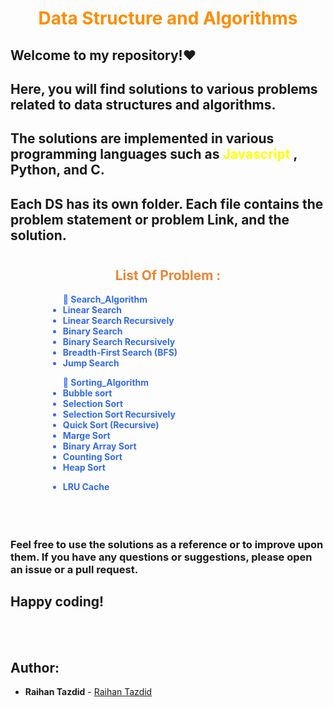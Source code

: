 <h1 style="color: darkorange; font-weight: bold; text-align: center">Data Structure and Algorithms </h1>

## Welcome to my repository!❤️

## Here, you will find solutions to various problems related to data structures and algorithms.

## The solutions are implemented in various programming languages such as <span style="color: yellow"> Javascript </span>, Python, and C.

## Each DS has its own folder. Each file contains the problem statement or problem Link, and the solution.

#

<h2 style="font-weight: bold; text-align: center; color: #eb8634">List Of Problem :</h2>

 <div style="color: #346beb; font-weight: bold; margin-left: 60px; padding-bottom: 20px">
    <!-- <ul style="padding: 10px"> 
        <li> LRU Cache </li>
    </ul> -->
    <ul> 📁 Search_Algorithm 
        <li> Linear Search </li>
        <li> Linear Search Recursively </li>
        <li> Binary Search</li>
        <li> Binary Search Recursively </li>
        <li> Breadth-First Search (BFS) </li>
        <li> Jump Search </li>
    </ul>
    <ul> 📁 Sorting_Algorithm 
        <li> Bubble sort </li>
        <li> Selection Sort </li>
        <li> Selection Sort Recursively </li>
        <li> Quick Sort (Recursive) </li>
        <li> Marge Sort </li>
        <li> Binary Array Sort </li>
        <li> Counting Sort </li>
        <li> Heap Sort </li>
    </ul>
    <ul> 
        <li> LRU Cache </li>
    </ul>
    <!-- UPDATE HERE -->
  </div>

#

### Feel free to use the solutions as a reference or to improve upon them. If you have any questions or suggestions, please open an issue or a pull request.

##

## Happy coding!

</br>
</br>

## Author:

- **Raihan Tazdid** -
  [Raihan Tazdid](https://www.linkedin.com/in/raihan-tazdid/)
